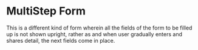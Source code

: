 # MultiStep Form
This is a different kind of form wherein all the fields of the form to be filled up is not shown upright, rather as and when user gradually enters and shares detail, the next fields come in place.